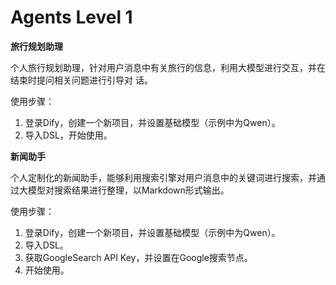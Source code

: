 # Agents Level 1

**旅行规划助理** 

个人旅行规划助理，针对用户消息中有关旅行的信息，利用大模型进行交互，并在结束时提问相关问题进行引导对
话。

使用步骤：
1. 登录Dify，创建一个新项目，并设置基础模型（示例中为Qwen）。
2. 导入DSL，开始使用。

**新闻助手** 

个人定制化的新闻助手，能够利用搜索引擎对用户消息中的关键词进行搜索，并通过大模型对搜索结果进行整理，以Markdown形式输出。

使用步骤：
1. 登录Dify，创建一个新项目，并设置基础模型（示例中为Qwen）。
2. 导入DSL。
3. 获取GoogleSearch API Key，并设置在Google搜索节点。
4. 开始使用。